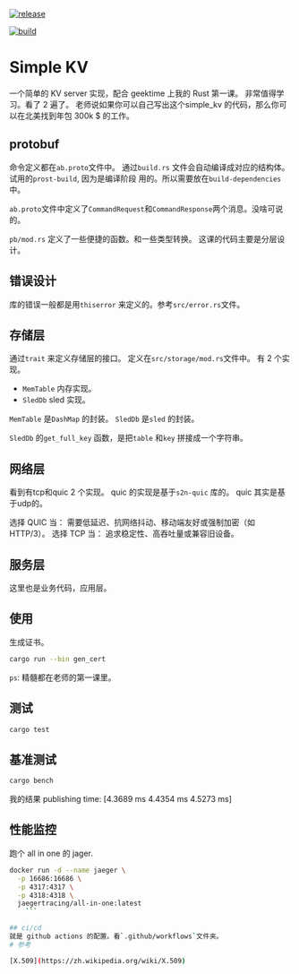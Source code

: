 [![release](https://github.com/tyrchen/simple-kv/actions/workflows/release.yml/badge.svg)](https://github.com/tyrchen/simple-kv/actions/workflows/release.yml)

[![build](https://github.com/tyrchen/simple-kv/actions/workflows/build.yml/badge.svg?branch=master)](https://github.com/tyrchen/simple-kv/actions/workflows/build.yml)

# Simple KV

一个简单的 KV server 实现，配合 geektime 上我的 Rust 第一课。
非常值得学习。看了 2 遍了。
老师说如果你可以自己写出这个simple_kv 的代码，那么你可以在北美找到年包 300k $ 的工作。
## protobuf
命令定义都在`ab.proto`文件中。
通过`build.rs` 文件会自动编译成对应的结构体。 试用的`prost-build`, 因为是编译阶段 用的。所以需要放在`build-dependencies`中。

`ab.proto`文件中定义了`CommandRequest`和`CommandResponse`两个消息。没啥可说的。

`pb/mod.rs` 定义了一些便捷的函数。和一些类型转换。
这课的代码主要是分层设计。
## 错误设计
库的错误一般都是用`thiserror` 来定义的。参考`src/error.rs`文件。

## 存储层
通过`trait` 来定义存储层的接口。
定义在`src/storage/mod.rs`文件中。
有 2 个实现。
- `MemTable` 内存实现。
- `SledDb` sled 实现。

`MemTable` 是`DashMap` 的封装。
`SledDb` 是`sled` 的封装。

`SledDb` 的`get_full_key` 函数，是把`table` 和`key` 拼接成一个字符串。


## 网络层

看到有tcp和quic 2 个实现。
quic 的实现是基于`s2n-quic` 库的。
quic 其实是基于udp的。

选择 QUIC 当：
需要低延迟、抗网络抖动、移动端友好或强制加密（如 HTTP/3）。
​选择 TCP 当：
追求稳定性、高吞吐量或兼容旧设备。


## 服务层
这里也是业务代码，应用层。

## 使用
生成证书。
```bash
cargo run --bin gen_cert
```

`ps`: 精髓都在老师的第一课里。

## 测试

```bash
cargo test
```

## 基准测试

```bash
cargo bench
```

我的结果
publishing              time:   [4.3689 ms 4.4354 ms 4.5273 ms]

## 性能监控
跑个 all in one 的 jager.

```sh
docker run -d --name jaeger \
  -p 16686:16686 \
  -p 4317:4317 \
  -p 4318:4318 \
  jaegertracing/all-in-one:latest
	```

## ci/cd
就是 github actions 的配置。看`.github/workflows`文件夹。
# 参考

[X.509](https://zh.wikipedia.org/wiki/X.509)